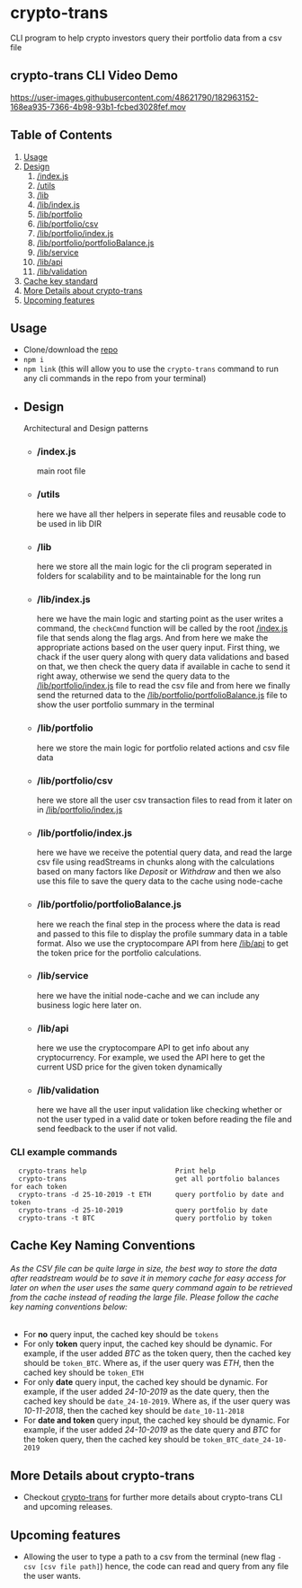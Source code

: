 # crypto-trans

CLI program to help crypto investors query their portfolio data from a csv file

## crypto-trans CLI Video Demo

https://user-images.githubusercontent.com/48621790/182963152-168ea935-7366-4b98-93b1-fcbed3028fef.mov

## Table of Contents

1. [Usage](#Usage)
2. [Design](#Design)
    1. [/index.js](#/index.js)
    1. [/utils](#/utils)
    1. [/lib](#/lib)
    1. [/lib/index.js](#/lib/index.js)
    1. [/lib/portfolio](#/lib/portfolio)
    1. [/lib/portfolio/csv](#/lib/portfolio/csv)
    1. [/lib/portfolio/index.js](#/lib/portfolio/index.js)
    1. [/lib/portfolio/portfolioBalance.js](#/lib/portfolio/portfolioBalance.js)
    1. [/lib/service](#/lib/service)
    1. [/lib/api](#/lib/api)
    1. [/lib/validation](#/lib/validation)
3. [Cache key standard](#Cache-Key-Naming-Conventions)
4. [More Details about crypto-trans](#More-Details-about-crypto-trans)
5. [Upcoming features](#Upcoming-features)

## Usage

-   Clone/download the [repo](https://github.com/AmmarAlkhooly98/crypto-trans)
-   `npm i`
-   `npm link` (this will allow you to use the `crypto-trans` command to run any cli commands in the repo from your terminal)

*   ## Design
    Architectural and Design patterns
    -   ### /index.js
        main root file
    -   ### /utils
        here we have all ther helpers in seperate files and reusable code to be used in lib DIR
    -   ### /lib
        here we store all the main logic for the cli program seperated in folders for scalability and to be maintainable for the long run
    -   ### /lib/index.js
        here we have the main logic and starting point as the user writes a command, the `checkCmnd` function will be called by the root [/index.js](#/index.js) file that sends along the flag args. And from here we make the appropriate actions based on the user query input. First thing, we chack if the user query along with query data validations and based on that, we then check the query data if available in cache to send it right away, otherwise we send the query data to the [/lib/portfolio/index.js](#/lib/portfolio/index.js) file to read the csv file and from here we finally send the returned data to the [/lib/portfolio/portfolioBalance.js](#/lib/portfolio/portfolioBalance.js) file to show the user portfolio summary in the terminal
    -   ### /lib/portfolio
        here we store the main logic for portfolio related actions and csv file data
    -   ### /lib/portfolio/csv
        here we store all the user csv transaction files to read from it later on in [/lib/portfolio/index.js](#/lib/portfolio/index.js)
    -   ### /lib/portfolio/index.js
        here we have we receive the potential query data, and read the large csv file using readStreams in chunks along with the calculations based on many factors like _Deposit_ or _Withdraw_ and then we also use this file to save the query data to the cache using node-cache
    -   ### /lib/portfolio/portfolioBalance.js
        here we reach the final step in the process where the data is read and passed to this file to display the profile summary data in a table format. Also we use the cryptocompare API from here [/lib/api](#/lib/api) to get the token price for the portfolio calculations.
    -   ### /lib/service
        here we have the initial node-cache and we can include any business logic here later on.
    -   ### /lib/api
        here we use the cryptocompare API to get info about any cryptocurrency. For example, we used the API here to get the current USD price for the given token dynamically
    -   ### /lib/validation
        here we have all the user input validation like checking whether or not the user typed in a valid date or token before reading the file and send feedback to the user if not valid.

### CLI example commands

```
  crypto-trans help                      Print help
  crypto-trans                           get all portfolio balances for each token
  crypto-trans -d 25-10-2019 -t ETH      query portfolio by date and token
  crypto-trans -d 25-10-2019             query portfolio by date
  crypto-trans -t BTC                    query portfolio by token
```

## Cache Key Naming Conventions

###### As the CSV file can be quite large in size, the best way to store the data after readstream would be to save it in memory cache for easy access for later on when the user uses the same query command again to be retrieved from the cache instead of reading the large file. Please follow the cache key naming conventions below:

-   For **no** query input, the cached key should be `tokens`
-   For only **token** query input, the cached key should be dynamic. For example, if the user added _BTC_ as the token query, then the cached key should be `token_BTC`. Where as, if the user query was _ETH_, then the cached key should be `token_ETH`
-   For only **date** query input, the cached key should be dynamic. For example, if the user added _24-10-2019_ as the date query, then the cached key should be `date_24-10-2019`. Where as, if the user query was _10-11-2018_, then the cached key should be `date_10-11-2018`
-   For **date and token** query input, the cached key should be dynamic. For example, if the user added _24-10-2019_ as the date query and _BTC_ for the token query, then the cached key should be `token_BTC_date_24-10-2019`

## More Details about crypto-trans

-   Checkout [crypto-trans](https://www.npmjs.com/package/crypto-trans) for further more details about crypto-trans CLI and upcoming releases.

## Upcoming features

-   Allowing the user to type a path to a csv from the terminal (new flag `-csv [csv file path]`) hence, the code can read and query from any file the user wants.

